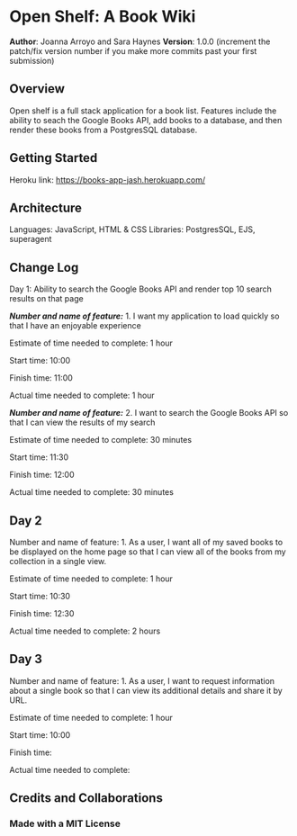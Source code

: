 # Open Shelf: A Book Wiki

**Author**: Joanna Arroyo and Sara Haynes
**Version**: 1.0.0 (increment the patch/fix version number if you make more commits past your first submission)

## Overview
Open shelf is a full stack application for a book list. Features include the ability to seach the Google Books API, add books to a database, and then render these books from a PostgresSQL database. 

## Getting Started
Heroku link: https://books-app-jash.herokuapp.com/

## Architecture
Languages: JavaScript, HTML & CSS
Libraries: PostgresSQL, EJS, superagent

## Change Log

Day 1:
Ability to search the Google Books API and render top 10 search results on that page

***Number and name of feature:*** 1. I want my application to load quickly so that I have an enjoyable experience

Estimate of time needed to complete: 1 hour

Start time: 10:00

Finish time: 11:00

Actual time needed to complete: 1 hour  

***Number and name of feature:*** 2. I want to search the Google Books API so that I can view the results of my search

Estimate of time needed to complete: 30 minutes

Start time: 11:30

Finish time: 12:00

Actual time needed to complete: 30 minutes  

## Day 2
Number and name of feature: 1. As a user, I want all of my saved books to be displayed on the home page so that I can view all of the books from my collection in a single view.  

Estimate of time needed to complete: 1 hour

Start time: 10:30

Finish time: 12:30

Actual time needed to complete: 2 hours  


## Day 3
Number and name of feature: 1. As a user, I want to request information about a single book so that I can view its additional details and share it by URL.  

Estimate of time needed to complete: 1 hour

Start time: 10:00

Finish time: 

Actual time needed to complete: 


## Credits and Collaborations

### Made with a MIT License

